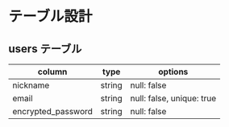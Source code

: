 # テーブル設計

## users テーブル
| column             | type   | options                   |
| ------------------ | ------ | --------------------------|
| nickname           | string | null: false               |
| email              | string | null: false, unique: true |
| encrypted_password | string | null: false               |